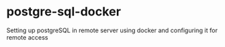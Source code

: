 # postgre-sql-docker
Setting up postgreSQL in remote server using docker and configuring it for remote access 
